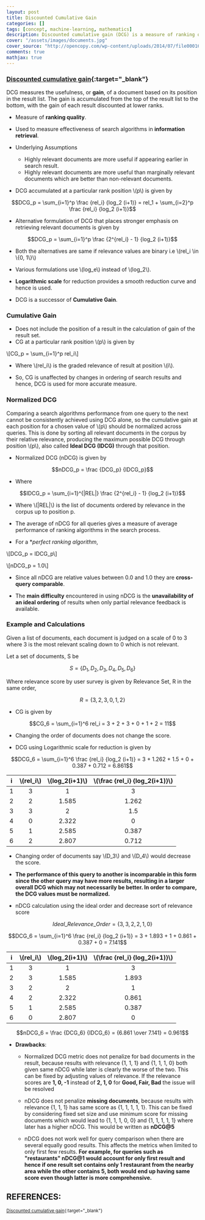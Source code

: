 ```yaml
---
layout: post
title: Discounted Cumulative Gain
categories: []
tags: [concept, machine-learning, mathematics]
description: Discounted cumulative gain (DCG) is a measure of ranking quality. In information retrieval, it is often used to measure effectiveness of web search engine.
cover: "/assets/images/documents.jpg"
cover_source: "http://opencopy.com/wp-content/uploads/2014/07/file000165248177196dpi.jpg"
comments: true
mathjax: true
---
```


### [Discounted cumulative gain](https://en.wikipedia.org/wiki/Discounted_cumulative_gain){:target="_blank"}
DCG measures the usefulness, or **gain**, of a document based on its position in the result list. The gain is accumulated from the top of the result list to the bottom, with the gain of each result discounted at lower ranks.

* Measure of **ranking quality**.
* Used to measure effectiveness of search algorithms in **information retrieval**.

* Underlying Assumptions
  * Highly relevant documents are more useful if appearing earlier in search result.
  * Highly relevant documents are more useful than marginally relevant documents which are better than non-relevant documents.

* DCG accumulated at a particular rank position \\(p\\) is given by

$$DCG_p = \sum_{i=1}^p \frac {rel_i} {log_2 (i+1)} = rel_1 + \sum_{i=2}^p \frac {rel_i} {log_2 (i+1)}$$

* Alternative formulation of DCG that places stronger emphasis on retrieving relevant documents is given by

$$DCG_p = \sum_{i=1}^p \frac {2^{rel_i} - 1} {log_2 (i+1)}$$

* Both the alternatives are same if relevance values are binary i.e \\(rel_i \in \\{0, 1\\}\\)

* Various formulations use \\(log_e\\) instead of \\(log_2\\).

* **Logarithmic scale** for reduction provides a smooth reduction curve and hence is used.

* DCG is a successor of **Cumulative Gain**.

### Cumulative Gain

* Does not include the position of a result in the calculation of gain of the result set.
* CG at a particular rank position \\(p\\) is given by

\\[CG_p = \sum_{i=1}^p rel_i\\]

  * Where \\(rel_i\\) is the graded relevance of result at position \\(i\\).

* So, CG is unaffected by changes in ordering of search results and hence, DCG is used for more accurate measure.

### Normalized DCG
Comparing a search algorithms performance from one query to the next cannot be consistently achieved using DCG alone, so the cumulative gain at each position for a chosen value of \\(p\\) should be normalized across queries. This is done by sorting all relevant documents in the corpus by their relative relevance, producing the maximum possible DCG through position \\(p\\), also called **Ideal DCG (IDCG)** through that position.

* Normalized DCG (nDCG) is given by 

$$nDCG_p = \frac {DCG_p} {IDCG_p}$$

  * Where

  $$IDCG_p = \sum_{i=1}^{|REL|} \frac {2^{rel_i} - 1} {log_2 (i+1)}$$

  * Where \\(\|REL\|\\) is the list of documents ordered by relevance in the corpus up to position p.

* The average of nDCG for all queries gives a measure of average performance of ranking algorithms in the search process.

* For a **perfect ranking algorithm*,

\\[DCG_p = IDCG_p\\]

\\[nDCG_p = 1.0\\]

* Since all nDCG are relative values between 0.0 and 1.0 they are **cross-query comparable**.

* The **main difficulty** encountered in using nDCG is the **unavailability of an ideal ordering** of results when only partial relevance feedback is available.

### Example and Calculations

Given a list of documents, each document is judged on a scale of 0 to 3 where 3 is the most relevant scaling down to 0 which is not relevant.

Let a set of documents, S be 

$$S = \{ D_1, D_2, D_3, D_4, D_5, D_6\}$$

Where relevance score by user survey is given by Relevance Set, R in the same order,

$$R = \{3, 2, 3, 0 , 1, 2\}$$

* CG is given by

$$CG_6 = \sum_{i=1}^6 rel_i = 3 + 2 + 3 + 0 + 1 + 2 = 11$$

  * Changing the order of documents does not change the score.

* DCG using Logarithmic scale for reduction is given by

$$DCG_6 = \sum_{i=1}^6 \frac {rel_i} {log_2 (i+1)} = 3 + 1.262 + 1.5 + 0 + 0.387 + 0.712 = 6.861$$

| i | \\(rel_i\\)| \\(log_2(i+1)\\) | \\(\frac {rel_i} {log_2(i+1)}\\)|
|:-:|:-:|:-:|:-:|
| 1 | 3 | 1 | 3 |
| 2 | 2 | 1.585 | 1.262 |
| 3 | 3 | 2 | 1.5 |
| 4 | 0 | 2.322 | 0 |
| 5 | 1 | 2.585 | 0.387 |
| 6 | 2 | 2.807 | 0.712 |

  * Changing order of documents say \\(D_3\\) and \\(D_4\\) would decrease the score.

* **The performance of this query to another is incomparable in this form since the other query may have more results, resulting in a larger overall DCG which may not necessarily be better. In order to compare, the DCG values must be normalized.**

* nDCG calculation using the ideal order and decrease sort of relevance score

$$Ideal\_Relevance\_Order = \{3, 3, 2, 2, 1, 0\}$$

$$DCG_6 = \sum_{i=1}^6 \frac {rel_i} {log_2 (i+1)} = 3 + 1.893 + 1 + 0.861 + 0.387 + 0 = 7.141$$

| i | \\(rel_i\\)| \\(log_2(i+1)\\) | \\(\frac {rel_i} {log_2(i+1)}\\)|
|:-:|:-:|:-:|:-:|
| 1 | 3 | 1 | 3 |
| 2 | 3 | 1.585 | 1.893 |
| 3 | 2 | 2 | 1 |
| 4 | 2 | 2.322 | 0.861 |
| 5 | 1 | 2.585 | 0.387 |
| 6 | 0 | 2.807 | 0 |

$$nDCG_6 = \frac {DCG_6} {IDCG_6} = {6.861 \over 7.141} = 0.961$$

* **Drawbacks**:
  * Normalized DCG metric does not penalize for bad documents in the result, because results with relevance {1, 1, 1} and {1, 1, 1, 0} both given same nDCG while later is clearly the worse of the two. This can be fixed by adjusting values of relevance. If the relevance scores are **1, 0, -1** instead of **2, 1, 0**  for **Good, Fair, Bad** the issue will be resolved

  * nDCG does not penalize **missing documents**, because results with relevance {1, 1, 1} has same score as {1, 1, 1, 1, 1}. This can be fixed by considering fixed set size and use minimum score for missing documents which would lead to {1, 1, 1, 0, 0} and {1, 1, 1, 1, 1} where later has a higher nDCG. This would be written as **nDCG@5**

  * nDCG does not work well for query comparison when there are several equally good results. This affects the metrics when limited to only first few results. **For example, for queries such as "restaurants" nDCG@1 would account for only first result and hence if one result set contains only 1 restaurant from the nearby area while the other contains 5, both would end up having same score even though latter is more comprehensive.**

## REFERENCES:

<small>[Discounted cumulative gain](https://en.wikipedia.org/wiki/Discounted_cumulative_gain){:target="_blank"}</small>